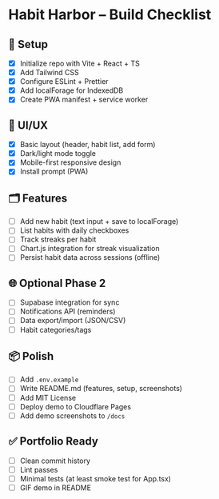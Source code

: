# Habit Harbor – Build Checklist

## 🔧 Setup
- [x] Initialize repo with Vite + React + TS
- [x] Add Tailwind CSS
- [x] Configure ESLint + Prettier
- [x] Add localForage for IndexedDB
- [x] Create PWA manifest + service worker

## 🎨 UI/UX
- [x] Basic layout (header, habit list, add form)
- [x] Dark/light mode toggle
- [x] Mobile-first responsive design
- [x] Install prompt (PWA)

## 🗂️ Features
- [ ] Add new habit (text input + save to localForage)
- [ ] List habits with daily checkboxes
- [ ] Track streaks per habit
- [ ] Chart.js integration for streak visualization
- [ ] Persist habit data across sessions (offline)

## 🌐 Optional Phase 2
- [ ] Supabase integration for sync
- [ ] Notifications API (reminders)
- [ ] Data export/import (JSON/CSV)
- [ ] Habit categories/tags

## 📦 Polish
- [ ] Add `.env.example`
- [ ] Write README.md (features, setup, screenshots)
- [ ] Add MIT License
- [ ] Deploy demo to Cloudflare Pages
- [ ] Add demo screenshots to `/docs`

## ✅ Portfolio Ready
- [ ] Clean commit history
- [ ] Lint passes
- [ ] Minimal tests (at least smoke test for App.tsx)
- [ ] GIF demo in README
